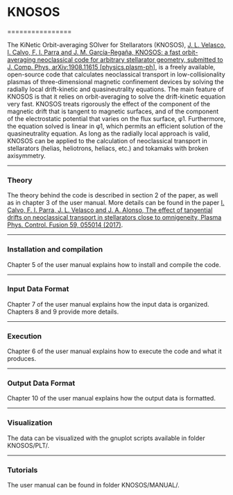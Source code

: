 # KNOSOS
================

The KiNetic Orbit-averaging SOlver for Stellarators (KNOSOS), [J. L. Velasco, I. Calvo, F. I. Parra and J. M. García-Regaña, KNOSOS: a fast orbit-averaging neoclassical code for arbitrary stellarator geometry, submitted to J. Comp. Phys, arXiv:1908.11615 [physics.plasm-ph]](https://arxiv.org/abs/1908.11615), is a freely available, open-source code that calculates neoclassical transport in low-collisionality plasmas of three-dimensional magnetic confinement devices by solving the radially local drift-kinetic and quasineutrality equations. The main feature of KNOSOS is that it relies on orbit-averaging to solve the drift-kinetic equation very fast. KNOSOS treats rigorously the effect of the component of the magnetic drift that is tangent to magnetic surfaces, and of the component of the electrostatic potential that varies on the flux surface, φ1. Furthermore, the equation solved is linear in φ1, which permits an efficient solution of the quasineutrality equation. As long as the radially local approach is valid, KNOSOS can be applied to the calculation of neoclassical transport in stellarators (helias, heliotrons, heliacs, etc.) and tokamaks with broken axisymmetry.

------------------------------------------------------------------------

### Theory

The theory behind the code is described in section 2 of the paper, as well as in chapter 3 of the user manual. More details can be found in the paper [I. Calvo, F. I. Parra, J. L. Velasco and J. A. Alonso, The effect of tangential drifts on neoclassical transport in stellarators close to omnigeneity, Plasma Phys. Control. Fusion 59, 055014 (2017)](https://doi.org/10.1088/1361-6587/aa63ce).

------------------------------------------------------------------------

### Installation and compilation

Chapter 5 of the user manual explains how to install and compile the code.

------------------------------------------------------------------------

### Input Data Format

Chapter 7 of the user manual explains how the input data is organized. Chapters 8 and 9 provide more details.

------------------------------------------------------------------------

### Execution

Chapter 6 of the user manual explains how to execute the code and what it produces.

------------------------------------------------------------------------

### Output Data Format

Chapter 10 of the user manual explains how the output data is formatted.

------------------------------------------------------------------------

### Visualization

The data can be visualized with the gnuplot scripts available in folder KNOSOS/PLT/.

------------------------------------------------------------------------

### Tutorials

The user manual can be found in folder KNOSOS/MANUAL/.
